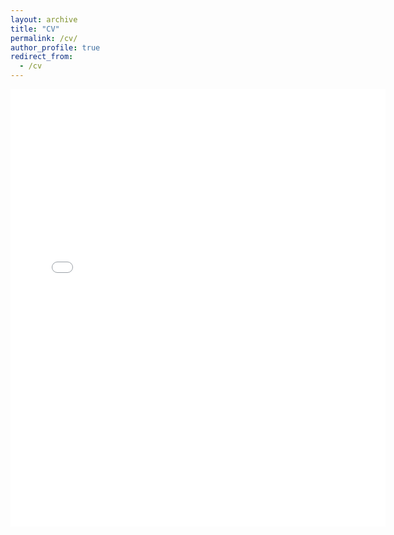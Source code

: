 ```yaml
---
layout: archive
title: "CV"
permalink: /cv/
author_profile: true
redirect_from:
  - /cv
---
```


<embed src="{{.BASE_PATH }}/files/GaneshGorti_CV_113022_online.pdf" width="600" height="700" type='application/pdf'>


